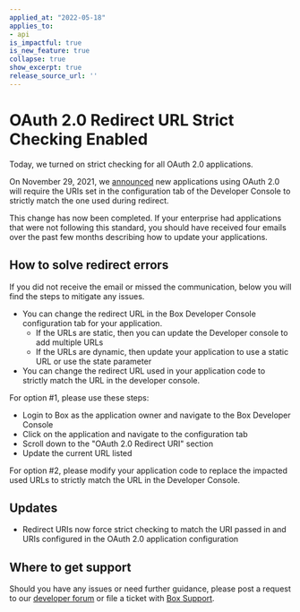 ```yaml
---
applied_at: "2022-05-18"
applies_to: 
- api
is_impactful: true
is_new_feature: true
collapse: true
show_excerpt: true
release_source_url: ''
---
```


#  OAuth 2.0 Redirect URL Strict Checking Enabled

Today, we turned on strict checking for all OAuth 2.0 applications.

<!-- more -->

On November 29, 2021, we [announced][oauth-cl] new applications using OAuth 2.0 will require the
URIs set in the configuration tab of the Developer Console to strictly match the
one used during redirect.
 
This change has now been completed. If your enterprise had applications that were not following this standard,
you should have received four emails over the past few months describing how to update your applications.

## How to solve redirect errors

If you did not receive the email or missed the communication, below you will find the steps to mitigate any issues.

* You can change the redirect URL in the Box Developer Console configuration tab for your application.
    - If the URLs are static, then you can update the Developer console to add multiple URLs
    - If the URLs are dynamic, then update your application to use a static URL or use the state parameter
* You can change the redirect URL used in your application code to strictly match the URL in the developer console.
 
For option #1, please use these steps:
- Login to Box as the application owner and navigate to the Box Developer Console
- Click on the application and navigate to the configuration tab
- Scroll down to the "OAuth 2.0 Redirect URI" section
- Update the current URL listed
 
For option #2, please modify your application code to replace the impacted used URLs to strictly match the URL in the Developer Console.

## Updates

* Redirect URIs now force strict checking to match the URI passed in and URIs configured in the OAuth 2.0 application configuration

## Where to get support

Should you have any issues or need further guidance, please post a request to
our [developer forum][forum] or file a ticket
with [Box Support][support].

[forum]: https://support.box.com/hc/en-us/community/topics/360001932973-Platform-and-Developer-Forum
[oauth-cl]: https://developer.box.com/changelog/#2021-11-29-oauth-20-redirect-url-updates
[url-redirect]: e://get-authorize/#param-redirect_uri
[oauth-setup]: g://authentication/oauth2/oauth2-setup/
[oauth-sdk]: g://authentication/oauth2/with-sdk/
[oauth-nosdk]: g://authentication/oauth2/without-sdk/
[support]: https://support.box.com/hc/en-us/requests/new
